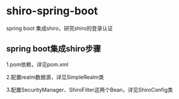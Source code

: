 # shiro-spring-boot
spring boot 集成shiro，研究shiro的登录认证
## spring boot集成shiro步骤
  1.pom依赖，详见pom.xml
  
  2.配置realm数据源，详见SimpleRealm类
  
  3.配置SecurityManager、ShiroFilter这两个Bean，详见ShiroConfig类
  
